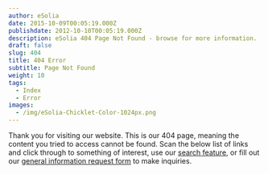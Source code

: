 ```yaml
---
author: eSolia
date: 2015-10-09T00:05:19.000Z
publishdate: 2012-10-10T00:05:19.000Z
description: eSolia 404 Page Not Found - browse for more information.
draft: false
slug: 404
title: 404 Error
subtitle: Page Not Found
weight: 10
tags:
  - Index
  - Error
images:
  - /img/eSolia-Chicklet-Color-1024px.png
---
```


Thank you for visiting our website. This is our 404 page, meaning the content you tried to access cannot be found. Scan the below list of links and click through to something of interest, use our [search feature](/search), or fill out our [general information request form](/info-request/) to make inquiries. 

